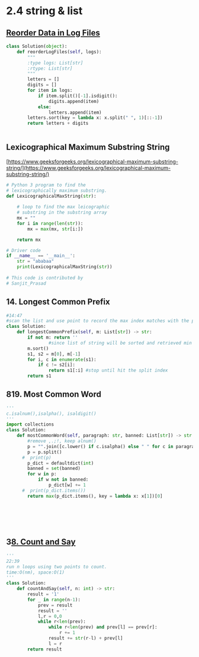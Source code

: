 # 2.4 string & list

## [Reorder Data in Log Files](https://leetcode.com/problems/reorder-data-in-log-files/)

```python
class Solution(object):
    def reorderLogFiles(self, logs):
        """
        :type logs: List[str]
        :rtype: List[str]
        """
        letters = []
        digits = []
        for item in logs:
            if item.split()[-1].isdigit():
                digits.append(item)
            else:
                letters.append(item)
        letters.sort(key = lambda x: x.split(" ", 1)[::-1])
        return letters + digits
        
```

## Lexicographical Maximum Substring String

[https://www.geeksforgeeks.org/lexicographical-maximum-substring-string/](https://www.geeksforgeeks.org/lexicographical-maximum-substring-string/)

```python
# Python 3 program to find the 
# lexicographically maximum substring. 
def LexicographicalMaxString(str): 
	
	# loop to find the max leicographic 
	# substring in the substring array 
	mx = "" 
	for i in range(len(str)): 
		mx = max(mx, str[i:]) 

	return mx 

# Driver code 
if __name__ == '__main__': 
	str = "ababaa"
	print(LexicographicalMaxString(str)) 
	
# This code is contributed by 
# Sanjit_Prasad 

```

## 14. Longest Common Prefix

```python
#14:47
#scan the list and use point to record the max index matches with the previes one
class Solution:
    def longestCommonPrefix(self, m: List[str]) -> str:
        if not m: return ''
				#since list of string will be sorted and retrieved min max by alphebetic order
        m.sort()
        s1, s2 = m[0], m[-1]
        for i, c in enumerate(s1):
            if c != s2[i]:
                return s1[:i] #stop until hit the split index
        return s1
```

## 819. Most Common Word

```python
'''
c.isalnum(),isalpha(), isaldigit()
'''
import collections
class Solution:
    def mostCommonWord(self, paragraph: str, banned: List[str]) -> str:
        #remove ,.;!, keep alnum()
        p = "".join([c.lower() if c.isalpha() else " " for c in paragraph])
        p = p.split()
      #  print(p)
        p_dict = defaultdict(int)
        banned = set(banned)
        for w in p:
            if w not in banned:
                p_dict[w] += 1
      #  print(p_dict.items())
        return max(p_dict.items(), key = lambda x: x[1])[0]
        
            
        
        
        
```

## 3[8. Count and Say](https://leetcode.com/problems/count-and-say)

```python
'''
22:39
run n loops using two points to count.
time:O(nm), space:O(1)
'''
class Solution:
    def countAndSay(self, n: int) -> str:
        result = '1'
        for _ in range(n-1):
            prev = result
            result = ''
            l,r = 0,0
            while r<len(prev):
                while r<len(prev) and prev[l] == prev[r]:
                    r += 1
                result += str(r-l) + prev[l]
                l = r   
        return result

```

